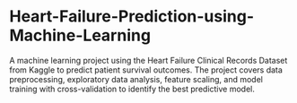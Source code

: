 # Heart-Failure-Prediction-using-Machine-Learning
A machine learning project using the Heart Failure Clinical Records Dataset from Kaggle to predict patient survival outcomes. The project covers data preprocessing, exploratory data analysis, feature scaling, and model training with cross-validation to identify the best predictive model.
